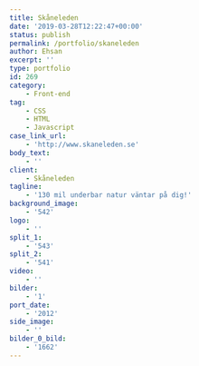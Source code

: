 ```yaml
---
title: Skåneleden
date: '2019-03-28T12:22:47+00:00'
status: publish
permalink: /portfolio/skaneleden
author: Ehsan
excerpt: ''
type: portfolio
id: 269
category:
    - Front-end
tag:
    - CSS
    - HTML
    - Javascript
case_link_url:
    - 'http://www.skaneleden.se'
body_text:
    - ''
client:
    - Skåneleden
tagline:
    - '130 mil underbar natur väntar på dig!'
background_image:
    - '542'
logo:
    - ''
split_1:
    - '543'
split_2:
    - '541'
video:
    - ''
bilder:
    - '1'
port_date:
    - '2012'
side_image:
    - ''
bilder_0_bild:
    - '1662'
---
```

<!DOCTYPE html PUBLIC "-//W3C//DTD HTML 4.0 Transitional//EN" "http://www.w3.org/TR/REC-html40/loose.dtd">
<?xml encoding="UTF-8">
